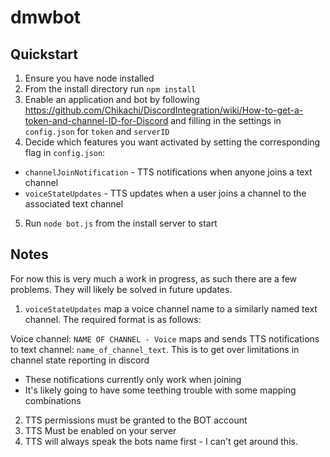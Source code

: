 # dmwbot

## Quickstart
1. Ensure you have node installed
2. From the install directory run `npm install`
3. Enable an application and bot by following https://github.com/Chikachi/DiscordIntegration/wiki/How-to-get-a-token-and-channel-ID-for-Discord and filling in the settings in `config.json` for `token` and `serverID`
4. Decide which features you want activated by setting the corresponding flag in `config.json`:
* `channelJoinNotification` - TTS notifications when anyone joins a text channel
* `voiceStateUpdates` - TTS updates when a user joins a channel to the associated text channel
5. Run `node bot.js` from the install server to start

## Notes
For now this is very much a work in progress, as such there are a few problems. They will likely be solved in future updates.
1. `voiceStateUpdates` map a voice channel name to a similarly named text channel. The required format is as follows:

Voice channel: `NAME OF CHANNEL - Voice` maps and sends TTS notifications to text channel: `name_of_channel_text`. This is to get over limitations in channel state reporting in discord

* These notifications currently only work when joining
* It's likely going to have some teething trouble with some mapping combinations

2. TTS permissions must be granted to the BOT account
3. TTS Must be enabled on your server
3. TTS will always speak the bots name first - I can't get around this.
